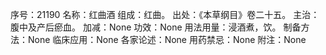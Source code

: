序号：21190
名称：红曲酒
组成：红曲。
出处：《本草纲目》卷二十五。
主治：腹中及产后瘀血。
加减：None
功效：None
用法用量：浸酒煮，饮。
制备方法：None
临床应用：None
各家论述：None
用药禁忌：None
附注：None

